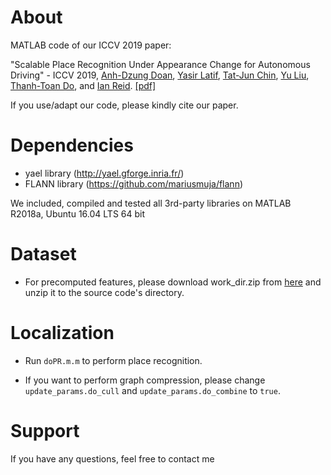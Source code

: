About
============
MATLAB code of our ICCV 2019 paper:

"Scalable Place Recognition Under Appearance Change for Autonomous Driving" - ICCV 2019, 
[Anh-Dzung Doan](https://sites.google.com/view/dzungdoan/home), 
[Yasir Latif](http://ylatif.github.io/), 
[Tat-Jun Chin](https://cs.adelaide.edu.au/~tjchin/doku.php),
[Yu Liu](https://sites.google.com/site/yuliuunilau/home), 
[Thanh-Toan Do](https://sites.google.com/view/thanhtoando/home), 
and [Ian Reid](https://cs.adelaide.edu.au/~ianr/). 
[[pdf]](http://openaccess.thecvf.com/content_ICCV_2019/papers/Doan_Scalable_Place_Recognition_Under_Appearance_Change_for_Autonomous_Driving_ICCV_2019_paper.pdf)

If you use/adapt our code, please kindly cite our paper.


Dependencies
============

+ yael library (http://yael.gforge.inria.fr/)
+ FLANN library (https://github.com/mariusmuja/flann)

We included, compiled and tested all 3rd-party libraries on MATLAB R2018a, Ubuntu 16.04 LTS 64 bit

Dataset
============

+ For precomputed features, please download work_dir.zip from [here](https://drive.google.com/file/d/1hcuZce8aFiuohwAjxIPvpWTj7M58MlYW/view?usp=sharing)
and unzip it to the source code's directory.



Localization
============

+ Run `doPR.m.m` to perform place recognition. 

+ If you want to perform graph compression, please change `update_params.do_cull` and `update_params.do_combine` to `true`.

Support
============

If you have any questions, feel free to contact me
